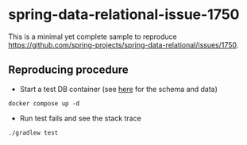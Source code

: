 # spring-data-relational-issue-1750

This is a minimal yet complete sample to reproduce https://github.com/spring-projects/spring-data-relational/issues/1750.

## Reproducing procedure

- Start a test DB container (see [here](https://github.com/kota65535/spring-data-relational-issue-1750/tree/main/src/main/resources/initdb.d) for the schema and data)

```shell
docker compose up -d
```

- Run test fails and see the stack trace

```shell
./gradlew test
```
